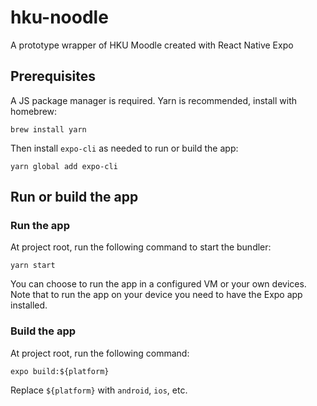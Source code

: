 # hku-noodle
A prototype wrapper of HKU Moodle created with React Native Expo

## Prerequisites
A JS package manager is required. Yarn is recommended, install with homebrew:
```shell
brew install yarn
```
Then install `expo-cli` as needed to run or build the app:
```shell
yarn global add expo-cli
```

## Run or build the app
### Run the app
At project root, run the following command to start the bundler:
```shell
yarn start
```
You can choose to run the app in a configured VM or your own devices. Note that to run the app on your device you need to have the Expo app installed.

### Build the app
At project root, run the following command:
```shell
expo build:${platform}
```
Replace `${platform}` with `android`, `ios`, etc.
